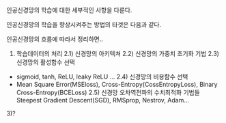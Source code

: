 인공신경망의 학습에 대한 세부적인 사항을 다룬다.

인공신경망의 학습을 향상시켜주는 방법의 타겟은 다음과 같다.

인공신경망의 흐름에 따라서 정리하면..

1) 학습데이터의 처리
2.1) 신경망의 아키텍쳐
2.2) 신경망의 가중치 초기화 기법
2.3) 신경망의 활성함수 선택
- sigmoid, tanh, ReLU, leaky ReLU ...
2.4) 신경망의 비용함수 선택
- Mean Square Error(MSEloss), Cross-Entropy(CossEntropyLoss), Binary Cross-Entropy(BCELoss)
2.5) 신경망 오차역전파의 수치최적화 기법들
Steepest Gradient Descent(SGD), RMSprop, Nestrov, Adam...

3)?
